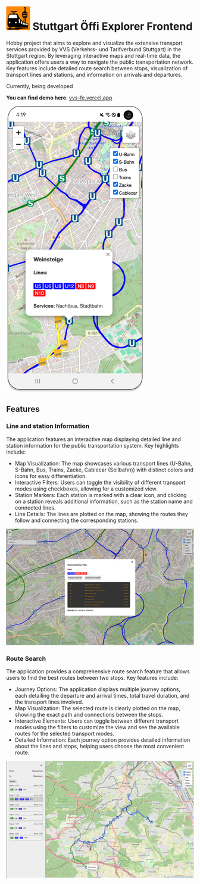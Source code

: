 # ![](./docs/logo64x64.png) Stuttgart Öffi Explorer Frontend

Hobby project that aims to explore and visualize the extensive transport services provided by VVS (Verkehrs- und Tarifverbund Stuttgart) in the Stuttgart region. 
By leveraging interactive maps and real-time data, the application offers users a way to navigate the public transportation network. 
Key features include detailed route search between stops, visualization of transport lines and stations, and information on arrivals and departures. 

Currently, being developed

**You can find demo here**: [vvs-fe.vercel.app](https://vvs-fe.vercel.app/)

![](./docs/mobile.png)

## Features

### Line and station Information
The application features an interactive map displaying detailed line and station information for the public transportation system. Key highlights include:

- Map Visualization: The map showcases various transport lines (U-Bahn, S-Bahn, Bus, Trains, Zacke, Cablecar (Seilbahn)) with distinct colors and icons for easy differentiation.
- Interactive Filters: Users can toggle the visibility of different transport modes using checkboxes, allowing for a customized view.
- Station Markers: Each station is marked with a clear icon, and clicking on a station reveals additional information, such as the station name and connected lines.
- Line Details: The lines are plotted on the map, showing the routes they follow and connecting the corresponding stations.

![](./docs/screen-station-info.png)

### Route Search
The application provides a comprehensive route search feature that allows users to find the best routes between two stops. Key features include:

- Journey Options: The application displays multiple journey options, each detailing the departure and arrival times, total travel duration, and the transport lines involved.
- Map Visualization: The selected route is clearly plotted on the map, showing the exact path and connections between the stops.
- Interactive Elements: Users can toggle between different transport modes using the filters to customize the view and see the available routes for the selected transport modes.
- Detailed Information: Each journey option provides detailed information about the lines and stops, helping users choose the most convenient route.

![](./docs/screen-journey-search.png)